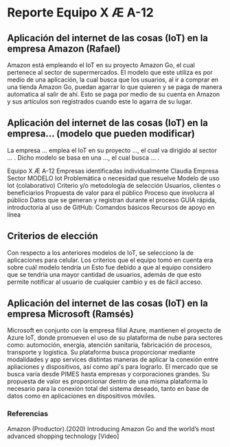 # Reporte Equipo X Æ A-12 

## Aplicación del internet de las cosas (IoT) en la empresa Amazon (Rafael)
  
  Amazon está empleando el IoT en su proyecto Amazon Go, el cual pertenece al sector de supermercados. El modelo que este utiliza es por medio de una aplicación, la cual busca que los usuarios, al ir a comprar en una tienda Amazon Go, puedan agarrar lo que quieren y se paga de manera automatica al salir de ahí. Esto se paga por medio de su cuenta en Amazon y sus artículos son registrados cuando este lo agarra de su lugar.

## Aplicación del internet de las cosas (IoT) en la empresa... (modelo que pueden modificar)
  
  La empresa ... emplea el IoT en su proyecto ..., el cual va dirigido al sector ... . Dicho modelo se basa en una ..., el cual busca ... .


Equipo X Æ A-12 
Empresas identificadas individualmente
Claudia 
Empresa
Sector
MODELO Iot
Problemática o necesidad que resuelve
Modelo de uso Iot (colaborativo)
Criterio y/o metodología de selección
Usuarios, clientes o beneficiarios
Propuesta de valor para el público 
Proceso que involucra al público 
Datos que se generan y registran durante el proceso 
GUÍA rápida, introductoria al uso de GitHub:
Comandos básicos 
Recursos de apoyo en línea

## Criterios de elección

  Con respecto a los anteriores modelos de IoT, se selecciono la de aplicaciones para celular. Los criterios que el equipo tomó en cuenta era sobre cuál modelo tendría un 
  Esto fue debido a que al equipo considero que se tendría una mayor cantidad de usuarios, además de que esto permite notificar al usuario de cualquier cambio y es de fácil acceso. 
## Aplicación del internet de las cosas (IoT) en la empresa Microsoft (Ramsés)
Microsoft en conjunto con la empresa filial Azure, mantienen el proyecto de Azure IoT, donde promueven el uso de su plataforma de nube para sectores como: automoción, energía, atención sanitaria, fabricación de procesos, transporte y logística. Su plataforma busca proporcionar mediante modalidades y app services distintas maneras de aplicar la conexión entre apliaciones y dispositivos, así como api's para lograrlo. El mercado que se busca varía desde PIMES hasta empresas y corporaciones grandes. 
Su propuesta de valor es proporcionar dentro de una misma plataforma lo necesario para la conexión total del sistema deseado, tanto en base de datos como en aplicaciones en dispositivos móviles. 




### Referencias

Amazon (Productor).(2020) Introducing Amazon Go and the world’s most advanced shopping technology [Video]
